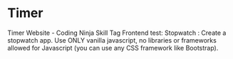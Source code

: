 # Timer
Timer Website - Coding Ninja Skill Tag  Frontend test: Stopwatch : Create a stopwatch app. Use ONLY vanilla javascript, no libraries or frameworks allowed for Javascript (you can use any CSS framework like Bootstrap).
